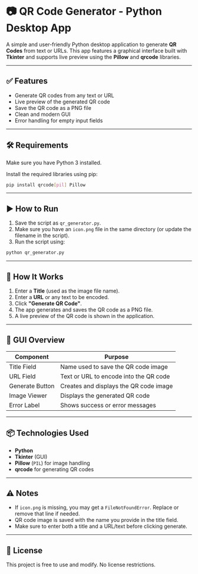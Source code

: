 # 📷 QR Code Generator - Python Desktop App

A simple and user-friendly Python desktop application to generate **QR Codes** from text or URLs. This app features a graphical interface built with **Tkinter** and supports live preview using the **Pillow** and **qrcode** libraries.

---

## ✅ Features

- Generate QR codes from any text or URL
- Live preview of the generated QR code
- Save the QR code as a PNG file
- Clean and modern GUI
- Error handling for empty input fields

---

## 🛠️ Requirements

Make sure you have Python 3 installed.

Install the required libraries using pip:

```bash
pip install qrcode[pil] Pillow
```

---

## ▶️ How to Run

1. Save the script as `qr_generator.py`.
2. Make sure you have an `icon.png` file in the same directory (or update the filename in the script).
3. Run the script using:

```bash
python qr_generator.py
```

---

## 🧠 How It Works

1. Enter a **Title** (used as the image file name).
2. Enter a **URL** or any text to be encoded.
3. Click **"Generate QR Code"**.
4. The app generates and saves the QR code as a PNG file.
5. A live preview of the QR code is shown in the application.

---

## 📌 GUI Overview

| Component       | Purpose                                  |
|----------------|-------------------------------------------|
| Title Field     | Name used to save the QR code image      |
| URL Field       | Text or URL to encode into the QR code   |
| Generate Button | Creates and displays the QR code image   |
| Image Viewer    | Displays the generated QR code           |
| Error Label     | Shows success or error messages          |

---

## 📦 Technologies Used

- **Python**
- **Tkinter** (GUI)
- **Pillow** (`PIL`) for image handling
- **qrcode** for generating QR codes

---

## ⚠️ Notes

- If `icon.png` is missing, you may get a `FileNotFoundError`. Replace or remove that line if needed.
- QR code image is saved with the name you provide in the title field.
- Make sure to enter both a title and a URL/text before clicking generate.

---

## 📄 License

This project is free to use and modify. No license restrictions.

